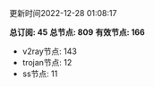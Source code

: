 更新时间2022-12-28 01:08:17

**总订阅: 45**
**总节点: 809**
**有效节点: 166**
- v2ray节点: 143
- trojan节点: 12
- ss节点: 11
